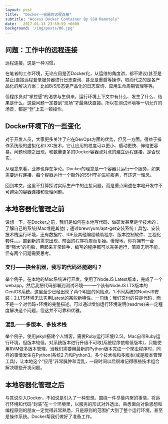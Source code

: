 ```yaml
---
layout: post
title:  "Docker——容器的远程连接"
subtitle: "Access Docker Container By SSH Remotely"
date:   2017-01-13 23:59:59 +0800
background: '/img/posts/06.jpg'
---
```


## 问题：工作中的远程连接

远程连接，这是一种习惯。

在笔者的工作环境，无论应用是否Docker化，从运维的角度讲，都不建议(甚至是禁止)直接远程登录服务器进行日志查询、甚至是重启等操作，取而代之的是各产品化的解决方案：比如B/S形态更产品化的日志查询、应用生命周期管理等等。

但程序员对“掌控感”的渴求与生俱来，运行环境上下文中有什么、发生了什么、结果是什么，这些问题一定要到“现场”才最痛快直接。所以在测试环境等一切允许的场景，都是“登”上去一顿操作。

## Docker环境下的一些变化

对于开发人员，大家更多关注了它在DevOps方面的优势，但另一方面，得益于操作系统级的虚拟化和LXC技术，它让应用的粒度可以更小、启动更快、伸缩更容易。问题也随之出现，和数量更多的Docker容器点对点的建立远程连接，是否现实。

从理念来看，业界也存在争论。Docker的理念是一个容器只运行一个服务，如果需要远程连接，每个容器运行一个额外的SSH守护进程服务，有违这一理念。

回到本文，这里不打算探讨实际生产中的连接问题，而是重点阐述在本地开发中不可避免的容器连接和管理问题。

## 本地容器化管理之前

设想一下，在Docker之前，我们是如何在本地写代码、做研发甚至是学技术的：了解自己的系统(Mac或是其他)；通过brew/yum/apt-get安装系统工具包、安装技术栈运行环境，还有数据库、IDE及其他编程辅助程序、版本控制软件、工程化套件。。。直到新的需求出现，前面的程序将周而复始。慢慢地，你将拥有一台很“强大”的电脑，用起来非常趁手，编写的程序都可以完美运行，简直无所不能。但有两个问题需要思考。

### 交付——换台机器，我写的代码还能跑吗？

举个例子，在本地的Mac系统进行开发，使用了NodeJS Latest版本，完成了一个webapp。然后我把代码部署到测试环境——一个装有NodeJS LTS版本的CentOS系统。这里至少已经出现了两个明显的风险点，1.不同系统的NodeJS安装；2.LTS环境无法实用Latest的某些新特性。一句话：我们交付的只是代码，而不是一个对代码+环境的完整描述。可以通过增加运行环境说明(readme)来一定程度解决这个问题，但这并不可靠和优雅。

### 混乱——多版本、多技术栈

举个例子，使用jekyll搭建个人博客，需要Ruby运行环境(2.5)。Mac自带Ruby运行环境，但版本较低。对系统版本进行升级不可取(系统程序依赖低版本)，只能使用RVM做多版本管理。当我们需要用最新的Python版本完成一个爬虫程序时，同样的事情发生在Python(系统2.7)和Python3。多个技术栈和多版本(或是版本管理工具)，让本地这个“应用”非常臃肿和混乱，一段时间以后很难记得哪些技术组合解决哪些开发问题。

## 本地容器化管理之后

与其说引入Docker，不如说是引入了一种思想。围绕一件尽量内聚的事情，将运行环境和代码“封装”在一个环境里，以服务的形式对外透出。熟悉面向对象思想和编程原则的朋友一定觉得非常熟悉，只是原则的范围扩大到了整个运行环境，甚至是操作系统。Docker帮我们做好了准备工作。




















